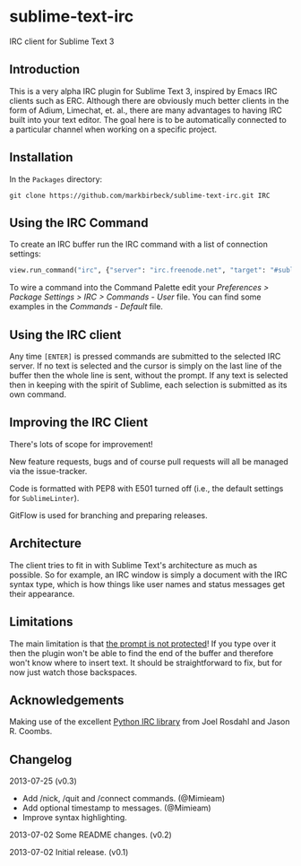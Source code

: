 # sublime-text-irc

IRC client for Sublime Text 3

## Introduction

This is a very alpha IRC plugin for Sublime Text 3, inspired by Emacs IRC clients such as ERC. Although there are obviously much better clients in the form of Adium, Limechat, et. al., there are many advantages to having IRC built into your text editor. The goal here is to be automatically connected to a particular channel when working on a specific project.

## Installation

In the `Packages` directory:

```shell
git clone https://github.com/markbirbeck/sublime-text-irc.git IRC
```

## Using the IRC Command

To create an IRC buffer run the IRC command with a list of connection settings:

```python
view.run_command("irc", {"server": "irc.freenode.net", "target": "#sublimetext"})
```

To wire a command into the Command Palette edit your *Preferences > Package Settings > IRC > Commands - User* file. You can find some examples in the *Commands - Default* file.

## Using the IRC client

Any time `[ENTER]` is pressed commands are submitted to the selected IRC server. If no text is selected and the cursor is simply on the last line of the buffer then the whole line is sent, without the prompt. If any text is selected then in keeping with the spirit of Sublime, each selection is submitted as its own command.

## Improving the IRC Client

There's lots of scope for improvement!

New feature requests, bugs and of course pull requests will all be managed via the issue-tracker.

Code is formatted with PEP8 with E501 turned off (i.e., the default settings for `SublimeLinter`).

GitFlow is used for branching and preparing releases.

## Architecture

The client tries to fit in with Sublime Text's architecture as much as possible. So for example, an IRC window is simply a document with the IRC syntax type, which is how things like user names and status messages get their appearance.

## Limitations

The main limitation is that [the prompt is not protected](https://github.com/markbirbeck/sublime-text-irc/issues/7)! If you type over it then the plugin won't be able to find the end of the buffer and therefore won't know where to insert text. It should be straightforward to fix, but for now just watch those backspaces.

## Acknowledgements

Making use of the excellent [Python IRC library](https://pypi.python.org/pypi/irc/) from Joel Rosdahl and Jason R. Coombs.

## Changelog

2013-07-25 (v0.3)

* Add /nick, /quit and /connect commands. (@Mimieam)
* Add optional timestamp to messages. (@Mimieam)
* Improve syntax highlighting.

2013-07-02 Some README changes. (v0.2)

2013-07-02 Initial release. (v0.1)

